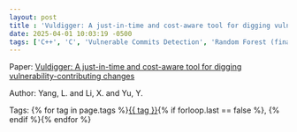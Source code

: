 ```yaml
---
layout: post
title : 'Vuldigger: A just-in-time and cost-aware tool for digging vulnerability-contributing changes'
date: 2025-04-01 10:03:19 -0500
tags: ['C++', 'C', 'Vulnerable Commits Detection', 'Random Forest (final)', 'Code metrics']
---
```

Paper: [Vuldigger: A just-in-time and cost-aware tool for digging vulnerability-contributing changes](https://ieeexplore.ieee.org/abstract/document/8254428/)

Author: Yang, L. and Li, X. and Yu, Y.




 Tags: 
    <span>
    {% for tag in page.tags %}<a href="{{ site.baseurl }}tags/#{{ tag | slugify }}">{{ tag }}</a>{% if forloop.last == false %}, {% endif %}{% endfor %}
    </span>
